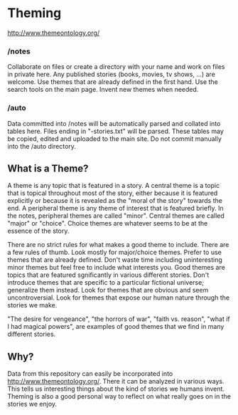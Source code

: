 # Theming

http://www.themeontology.org/  


### /notes

Collaborate on files or create a directory with your name and work on files in private here.
Any published stories (books, movies, tv shows, ...) are welcome.
Use themes that are already defined in the first hand.
Use the search tools on the main page.
Invent new themes when needed.

### /auto

Data committed into /notes will be automatically parsed and collated into tables here.
Files ending in "-stories.txt" will be parsed.
These tables may be copied, edited and uploaded to the main site.
Do not commit manually into the /auto directory.


## What is a Theme?

A theme is any topic that is featured in a story.
A central theme is a topic that is topical throughout most of the story, either because it is featured explicitly or because it is revealed as the "moral of the story" towards the end.
A peripheral theme is any theme of interest that is featured briefly.
In the notes, peripheral themes are called "minor". 
Central themes are called "major" or "choice".
Choice themes are whatever seems to be at the essence of the story.

There are no strict rules for what makes a good theme to include.
There are a few rules of thumb.
Look mostly for major/choice themes.
Prefer to use themes that are already defined.
Don't waste time including uninteresting minor themes but feel free to include what interests you.
Good themes are topics that are featured sgnificantly in various different stories.
Don't introduce themes that are specific to a particular fictional universe; generalize them instead.
Look for themes that are obvious and seem uncontroversial.
Look for themes that expose our human nature through the stories we make.

"The desire for vengeance", "the horrors of war", "faith vs. reason", "what if I had magical powers", are examples of good themes that we find in many different stories.


## Why?

Data from this repository can easily be incorporated into http://www.themeontology.org/. 
There it can be analyzed in various ways.
This tells us interesting things about the kind of stories we humans invent.
Theming is also a good personal way to reflect on what really goes on in the stories we enjoy.

